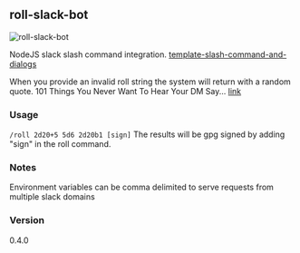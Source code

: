 ## roll-slack-bot
![roll-slack-bot](../assets/roll-slack-bot.png?raw=true)

NodeJS slack slash command integration. [template-slash-command-and-dialogs](https://github.com/slackapi/template-slash-command-and-dialogs/)

When you provide an invalid roll string the system will return with a random quote.
101 Things You Never Want To Hear Your DM Say... [link](http://www.hahnlibrary.net/rpgs/101dms.html)

### Usage
`/roll 2d20+5 5d6 2d20b1 [sign]`
The results will be gpg signed by adding "sign" in the roll command.

### Notes
Environment variables can be comma delimited to serve requests from multiple slack domains


### Version
0.4.0